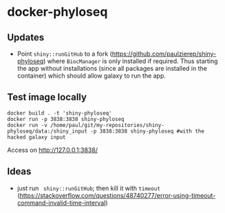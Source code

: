 # docker-phyloseq

## Updates

* Point `shiny::runGitHub` to a fork (https://github.com/paulzierep/shiny-phyloseq) where `BiocManager` is only installed if required. Thus starting the app without installations (since all packages are installed in the container) which should allow galaxy to run the app.

## Test image locally

```
docker build . -t 'shiny-phyloseq'
docker run -p 3838:3838 shiny-phyloseq
docker run -v /home/paul/git/my-repositories/shiny-phyloseq/data:/shiny_input -p 3838:3838 shiny-phyloseq #with the hacked galaxy input
```

Access on http://127.0.0.1:3838/

## Ideas

* just run ` shiny::runGitHub`; then kill it with `timeout` (https://stackoverflow.com/questions/48740277/error-using-timeout-command-invalid-time-interval)

